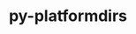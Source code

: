 ---
title: "py-platformdirs"
layout: cache
categories: [package, develop-2023-05-18]
meta: {"versions": ["3.5.0"], "compilers": ["gcc@=11.1.0", "gcc@=7.3.1"], "oss": ["amzn2", "ubuntu20.04"], "platforms": ["linux"], "targets": ["aarch64", "neoverse_n1", "ppc64le", "x86_64_v3"], "stacks": ["aws-isc", "aws-isc-aarch64", "data-vis-sdk", "e4s", "e4s-power", "root"], "num_specs": 12, "num_specs_by_stack": {"root": 12, "aws-isc-aarch64": 2, "aws-isc": 1, "e4s-power": 3, "e4s": 4, "data-vis-sdk": 2}}
spec_details: [{"hash": "hgka3tlydtgnaburagszxospu3qt5tnf", "compiler": "gcc@=7.3.1", "versions": ["3.5.0"], "os": "amzn2", "platform": "linux", "target": "aarch64", "variants": ["build_system=python_pip", "~wheel"], "stacks": ["root", "aws-isc-aarch64"], "size": "-", "tarball": "https://binaries.spack.io/releases/develop-2023-05-18/build_cache/linux-amzn2-aarch64/gcc-7.3.1/py-platformdirs-3.5.0/linux-amzn2-aarch64-gcc-7.3.1-py-platformdirs-3.5.0-hgka3tlydtgnaburagszxospu3qt5tnf.spack"}, {"hash": "xa3dgydrf5npvfwcydci3nwylv7t3gz3", "compiler": "gcc@=7.3.1", "versions": ["3.5.0"], "os": "amzn2", "platform": "linux", "target": "neoverse_n1", "variants": ["build_system=python_pip", "~wheel"], "stacks": ["root", "aws-isc-aarch64"], "size": "-", "tarball": "https://binaries.spack.io/releases/develop-2023-05-18/build_cache/linux-amzn2-neoverse_n1/gcc-7.3.1/py-platformdirs-3.5.0/linux-amzn2-neoverse_n1-gcc-7.3.1-py-platformdirs-3.5.0-xa3dgydrf5npvfwcydci3nwylv7t3gz3.spack"}, {"hash": "3x7gieqn5soxhtefu2tms3x4cndldejw", "compiler": "gcc@=7.3.1", "versions": ["3.5.0"], "os": "amzn2", "platform": "linux", "target": "x86_64_v3", "variants": ["build_system=python_pip", "~wheel"], "stacks": ["aws-isc", "root"], "size": "-", "tarball": "https://binaries.spack.io/releases/develop-2023-05-18/build_cache/linux-amzn2-x86_64_v3/gcc-7.3.1/py-platformdirs-3.5.0/linux-amzn2-x86_64_v3-gcc-7.3.1-py-platformdirs-3.5.0-3x7gieqn5soxhtefu2tms3x4cndldejw.spack"}, {"hash": "zaprczzkvzffwntnyvw54l64tli46gqd", "compiler": "gcc@=11.1.0", "versions": ["3.5.0"], "os": "ubuntu20.04", "platform": "linux", "target": "ppc64le", "variants": ["build_system=python_pip", "~wheel"], "stacks": ["e4s-power", "root"], "size": "-", "tarball": "https://binaries.spack.io/releases/develop-2023-05-18/build_cache/linux-ubuntu20.04-ppc64le/gcc-11.1.0/py-platformdirs-3.5.0/linux-ubuntu20.04-ppc64le-gcc-11.1.0-py-platformdirs-3.5.0-zaprczzkvzffwntnyvw54l64tli46gqd.spack"}, {"hash": "ehpl42ymtkwujbjc45frzhit4u3kl5pi", "compiler": "gcc@=11.1.0", "versions": ["3.5.0"], "os": "ubuntu20.04", "platform": "linux", "target": "ppc64le", "variants": ["build_system=python_pip", "~wheel"], "stacks": ["e4s-power", "root"], "size": "-", "tarball": "https://binaries.spack.io/releases/develop-2023-05-18/build_cache/linux-ubuntu20.04-ppc64le/gcc-11.1.0/py-platformdirs-3.5.0/linux-ubuntu20.04-ppc64le-gcc-11.1.0-py-platformdirs-3.5.0-ehpl42ymtkwujbjc45frzhit4u3kl5pi.spack"}, {"hash": "q4aniyneormp67dojcz43ukx6mcjtkcg", "compiler": "gcc@=11.1.0", "versions": ["3.5.0"], "os": "ubuntu20.04", "platform": "linux", "target": "ppc64le", "variants": ["build_system=python_pip", "~wheel"], "stacks": ["e4s-power", "root"], "size": "-", "tarball": "https://binaries.spack.io/releases/develop-2023-05-18/build_cache/linux-ubuntu20.04-ppc64le/gcc-11.1.0/py-platformdirs-3.5.0/linux-ubuntu20.04-ppc64le-gcc-11.1.0-py-platformdirs-3.5.0-q4aniyneormp67dojcz43ukx6mcjtkcg.spack"}, {"hash": "5xo2zz4wzsl4hmlsfvat6q7pwzqjix3j", "compiler": "gcc@=11.1.0", "versions": ["3.5.0"], "os": "ubuntu20.04", "platform": "linux", "target": "x86_64_v3", "variants": ["build_system=python_pip", "~wheel"], "stacks": ["root", "e4s"], "size": "-", "tarball": "https://binaries.spack.io/releases/develop-2023-05-18/build_cache/linux-ubuntu20.04-x86_64_v3/gcc-11.1.0/py-platformdirs-3.5.0/linux-ubuntu20.04-x86_64_v3-gcc-11.1.0-py-platformdirs-3.5.0-5xo2zz4wzsl4hmlsfvat6q7pwzqjix3j.spack"}, {"hash": "g3wpniodu644ybuulp4oesevmvtm4u5u", "compiler": "gcc@=11.1.0", "versions": ["3.5.0"], "os": "ubuntu20.04", "platform": "linux", "target": "x86_64_v3", "variants": ["build_system=python_pip", "~wheel"], "stacks": ["data-vis-sdk", "root"], "size": "-", "tarball": "https://binaries.spack.io/releases/develop-2023-05-18/build_cache/linux-ubuntu20.04-x86_64_v3/gcc-11.1.0/py-platformdirs-3.5.0/linux-ubuntu20.04-x86_64_v3-gcc-11.1.0-py-platformdirs-3.5.0-g3wpniodu644ybuulp4oesevmvtm4u5u.spack"}, {"hash": "xvsqgmdkrank65ut3e4wewxwk52m7wyl", "compiler": "gcc@=11.1.0", "versions": ["3.5.0"], "os": "ubuntu20.04", "platform": "linux", "target": "x86_64_v3", "variants": ["build_system=python_pip", "~wheel"], "stacks": ["root", "e4s"], "size": "-", "tarball": "https://binaries.spack.io/releases/develop-2023-05-18/build_cache/linux-ubuntu20.04-x86_64_v3/gcc-11.1.0/py-platformdirs-3.5.0/linux-ubuntu20.04-x86_64_v3-gcc-11.1.0-py-platformdirs-3.5.0-xvsqgmdkrank65ut3e4wewxwk52m7wyl.spack"}, {"hash": "esj2wib2qr3bthto7yrs4qjl5gcxgnwy", "compiler": "gcc@=11.1.0", "versions": ["3.5.0"], "os": "ubuntu20.04", "platform": "linux", "target": "x86_64_v3", "variants": ["build_system=python_pip", "~wheel"], "stacks": ["root", "e4s"], "size": "-", "tarball": "https://binaries.spack.io/releases/develop-2023-05-18/build_cache/linux-ubuntu20.04-x86_64_v3/gcc-11.1.0/py-platformdirs-3.5.0/linux-ubuntu20.04-x86_64_v3-gcc-11.1.0-py-platformdirs-3.5.0-esj2wib2qr3bthto7yrs4qjl5gcxgnwy.spack"}, {"hash": "anrvg4jzh3k3le6okb5qtnbj5g75h4y2", "compiler": "gcc@=11.1.0", "versions": ["3.5.0"], "os": "ubuntu20.04", "platform": "linux", "target": "x86_64_v3", "variants": ["build_system=python_pip", "~wheel"], "stacks": ["data-vis-sdk", "root"], "size": "-", "tarball": "https://binaries.spack.io/releases/develop-2023-05-18/build_cache/linux-ubuntu20.04-x86_64_v3/gcc-11.1.0/py-platformdirs-3.5.0/linux-ubuntu20.04-x86_64_v3-gcc-11.1.0-py-platformdirs-3.5.0-anrvg4jzh3k3le6okb5qtnbj5g75h4y2.spack"}, {"hash": "fucbijfn6zuoa3otqdgmstfdyopd3v3h", "compiler": "gcc@=11.1.0", "versions": ["3.5.0"], "os": "ubuntu20.04", "platform": "linux", "target": "x86_64_v3", "variants": ["build_system=python_pip", "~wheel"], "stacks": ["root", "e4s"], "size": "-", "tarball": "https://binaries.spack.io/releases/develop-2023-05-18/build_cache/linux-ubuntu20.04-x86_64_v3/gcc-11.1.0/py-platformdirs-3.5.0/linux-ubuntu20.04-x86_64_v3-gcc-11.1.0-py-platformdirs-3.5.0-fucbijfn6zuoa3otqdgmstfdyopd3v3h.spack"}]
---